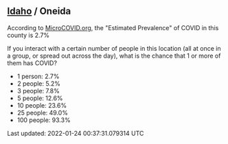 
## [Idaho](/united-states/idaho) / Oneida

According to [MicroCOVID.org](http://microcovid.org),
the "Estimated Prevalence" of COVID in this county is 2.7%

If you interact with a certain number of people in this location
(all at once in a group, or spread out across the day), what is the chance that
1 or more of them has COVID?

- 1 person: 2.7%
- 2 people: 5.2%
- 3 people: 7.8%
- 5 people: 12.6%
- 10 people: 23.6%
- 25 people: 49.0%
- 100 people: 93.3%

Last updated: 2022-01-24 00:37:31.079314 UTC

